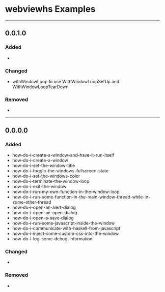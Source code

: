 # webviewhs Examples

---

## 0.0.1.0

### Added

-

### Changed

- withWindowLoop to use WithWindowLoopSetUp and WithWindowLoopTearDown

### Removed

-

---

## 0.0.0.0

### Added

- how-do-i-create-a-window-and-have-it-run-itself
- how-do-i-create-a-window
- how-do-i-set-the-window-title
- how-do-i-toggle-the-windows-fullscreen-state
- how-do-i-set-the-windows-color
- how-do-i-terminate-the-window-loop
- how-do-i-exit-the-window
- how-do-i-run-my-own-function-in-the-window-loop
- how-do-i-run-some-function-in-the-main-window-thread-while-in-some-other-thread
- how-do-i-open-an-alert-dialog
- how-do-i-open-an-open-dialog
- how-do-i-open-a-save-dialog
- how-do-i-run-some-javascript-inside-the-window
- how-do-i-communicate-with-haskell-from-javascript
- how-do-i-inject-some-custom-css-into-the-window
- how-do-i-log-some-debug-information

### Changed

-

### Removed

-
